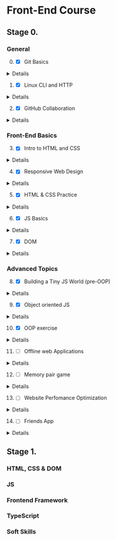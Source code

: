 # Front-End Course

## Stage 0.

### General

0. - [x] Git Basics 
<details>

| Effect | Description |
| --- | --- |
| New     | commands terminal diff -u, wdiff, patch |
| Suprise | Git created in 2005 |
| Use     | commands terminal git commit --amend, git revert, git log --graph --oneline, git merge --abort |

![Course Introduction to Git and GitHub week1](./images/git/Screenshot%202022-08-10%20at%2017.36.51.png)
![Course Introduction to Git and GitHub week2](./images/git/Screenshot%202022-08-10%20at%2017.37.32.png)
![practice: Introduction Sequence](./images/git/Screenshot%202022-08-11%20at%2020.34.48.png)
![practice: Push&Pull](./images/git/Screenshot%202022-08-11%20at%2023.25.11.png)
</details>

1. - [x] Linux CLI and HTTP
<details>

| Effect | Description |
| --- | --- |
| New     | Linux commands |
| Suprise | Difference between HTTP and HTTPS: additional protocol SSL or TLS |
| Use     | Linux commands |

![Linux Survival quiz1](./images/linux/Screenshot%202022-08-16%20at%2017.28.28.png)
![Linux Survival quiz2](./images/linux/Screenshot%202022-08-16%20at%2018.18.45.png)
![Linux Survival quiz3](./images/linux/Screenshot%202022-08-16%20at%2020.24.18.png)
![Linux Survival quiz4](./images/linux/Screenshot%202022-08-22%20at%2018.57.49.png)
</details>

2. - [x] GitHub Collaboration
<details>

| Effect | Description |
| --- | --- |
| New     | Tracking Issues |
| Suprise | Arguments git pull, push, fetch |
| Use     | Tracking Issues |

![Course Introduction to Git and GitHub week3](./images/git/Screenshot%202022-08-25%20at%2018.10.43.png)
![Course Introduction to Git and GitHub week4](./images/git/Screenshot%202022-08-25%20at%2019.37.39.png)
![practice: cherry-pick](./images/git/Screenshot%202022-08-28%20at%2017.48.55.png)
![practice: Git Remotes](./images/git/Screenshot%202022-08-28%20at%2017.49.19.png)
</details>

### Front-End Basics

3. - [x] Intro to HTML and CSS
<details>

| Effect | Description |
| --- | --- |
| New     | HTML: Browser-sync, https://jsfiddle.net/, https://codepen.io/, html entities [&lt, &gt, &amp, &nbsp, &quot]; CSS: Combining Selectors, box-sizing: border-box;, Star Selector, Collapsing Margins, Floating Elements and the clear property, Twitter Bootstrap |
| Suprise | WHATWG does NOT version HTML. It's just HTML.|
| Use     | HTML: Browser-sync, https://jsfiddle.net/, https://codepen.io/, html entities [&lt, &gt, &amp, &nbsp, &quot]; CSS: Combining Selectors, box-sizing: border-box;, Star Selector, Collapsing Margins, Floating Elements and the clear property, Twitter Bootstrap |

![Course HTML, CSS, and Javascript for Web Developers week1](./images/coursera_html/Screenshot%202022-09-01%20at%2017.05.25.png)
![Course HTML, CSS, and Javascript for Web Developers week2](./images/coursera_css/Screenshot%202022-09-01%20at%2017.06.11.png)
</details>

4. - [x] Responsive Web Design
<details>

| Effect | Description |
| --- | --- |
| New     | @media print, flex: 1 1 auto; CSS Grid Layout |
| Suprise | - |
| Use     | @media print, flex: 1 1 auto; CSS Grid Layout |

![Flexbox Froggy](./images/css_flexbox/Screenshot%202022-09-02%20at%2021.14.44.png)
![Grid Garden](./images/css_grid_layout/Screenshot%202022-09-02%20at%2021.13.43.png)
</details>

5. - [x] HTML & CSS Practice
<details>

[demo](https://hpavlova.github.io/html-css-popup/)
[code](https://github.com/HPavlova/html-css-popup)

| Effect | Description |
| --- | --- |
| New     | Practical use of grids |
| Suprise | - |
| Use     | CSS Grid Layout, various options for changing the visibility of elements HTML |
</details>

6. - [x] JS Basics
<details>

| Effect | Description |
| --- | --- |
| New     | Fake Namespaces, Immediately Invoked Function Expressions (IIFEs), Delete Properties from a JavaScript Object, for: count backwards, charCodeAt(), String.fromCharCode(), Array.prototype.flat(),  new Set |
| Suprise | i--, ability to remove the function keyword and colon when defining functions in objects |
| Use     | Immediately Invoked Function Expressions (IIFEs), Delete Properties from a JavaScript Object, for: count backwards, charCodeAt(), String.fromCharCode(), Array.prototype.flat(),  new Set |

![Course HTML, CSS, and Javascript for Web Developers week4](./images/coursera_js/Screenshot%202022-09-22%20at%2017.56.27.png)
![FreeCodeCamp Course Basic JavaScript](./images/freeCodeCamp/Screenshot%202022-09-26%20at%2014.03.32.png)
![FreeCodeCamp Course ES6](./images/freeCodeCamp/Screenshot%202022-09-26%20at%2016.43.58.png)
![FreeCodeCamp Course Basic Data Structures](./images/freeCodeCamp/Screenshot%202022-09-27%20at%2018.39.49.png)
![FreeCodeCamp Course Basic Algorithm Scripting](./images/freeCodeCamp/Screenshot%202022-09-28%20at%2020.29.31.png)
![FreeCodeCamp Course Functional Programming](./images/freeCodeCamp/Screenshot%202022-09-30%20at%2018.44.22.png)
![FreeCodeCamp Course Intermediate Algorithm Scripting](./images/freeCodeCamp/Screenshot%202022-10-02%20at%2015.01.02.png)
</details>

7. - [x] DOM
<details>

[demo](https://hpavlova.github.io/js-dom/)
[code](https://github.com/HPavlova/js-dom)

| Effect | Description |
| --- | --- |
| New     | - |
| Suprise | - |
| Use     | - |

![Course HTML, CSS, and Javascript for Web Developers week5](./images/coursera_js/Screenshot%202022-10-02%20at%2018.37.37.png)
![FreeCodeCamp Course Intermediate Algorithm Scripting 12-18](./images/freeCodeCamp/Screenshot%202022-10-03%20at%2021.31.27.png)
</details>


### Advanced Topics

8. - [x] Building a Tiny JS World (pre-OOP)
<details>

[demo](https://hpavlova.github.io/a-tiny-JS-world/)
[code](https://github.com/HPavlova/a-tiny-JS-world)

| Effect | Description |
| --- | --- |
| New     | print() |
| Suprise | print() |
| Use     | print() |
</details>

9. - [x] Object oriented JS
<details>

[demo](https://hpavlova.github.io/object-oriented-js/)
[code](https://github.com/HPavlova/object-oriented-js)

| Effect | Description |
| --- | --- |
| New     | window prompt |
| Suprise | - |
| Use     | window prompt |

![Codewars 7 kyu](./images/codewars/Screenshot%202022-11-12%20at%2021.03.57.png)
</details>

10.  - [x] OOP exercise
<details>

[demo](https://hpavlova.github.io/a-tiny-JS-world/)
[code](https://github.com/HPavlova/a-tiny-JS-world)

| Effect | Description |
| --- | --- |
| New     | referencing properties of another class |
| Suprise | referencing properties of another class |
| Use     | referencing properties of another class |
</details>

11. - [ ] Offline web Applications
<details>

| Effect | Description |
| --- | --- |
| New     |          |
| Suprise |          |
| Use     |          |
</details>

12. - [ ] Memory pair game
<details>

| Effect | Description |
| --- | --- |
| New     |          |
| Suprise |          |
| Use     |          |
</details>

13. - [ ] Website Perfomance Optimization
<details>

| Effect | Description |
| --- | --- |
| New     |          |
| Suprise |          |
| Use     |          |
</details>

14. - [ ] Friends App
<details>

| Effect | Description |
| --- | --- |
| New     |          |
| Suprise |          |
| Use     |          |
</details>


## Stage 1.

### HTML, CSS & DOM

### JS

### Frontend Framework

### TypeScript

### Soft Skills

